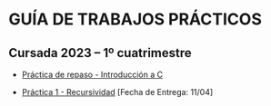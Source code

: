 # GUÍA DE TRABAJOS PRÁCTICOS

## Cursada 2023 – 1º cuatrimestre

* [Práctica de repaso - Introducción a C](TP0_Repaso.md)

* [Práctica 1 - Recursividad](TP1_Recursividad.md) [Fecha de Entrega: 11/04]

<!--
[Práctica 1 - Introducción a los TAD](practica-1.md)


[Práctica 3 - Listas](practica-3.md)

[Práctica 4 - Pilas](practica-4.md)

[Práctica 5 - Colas](practica-5.md)

[Práctica 6 - Árboles](practica-6.md)

[Práctica 7 - Tablas de hash](practica-7.md)

[Práctica 8 - Conjuntos](practica-8.md)
-->
